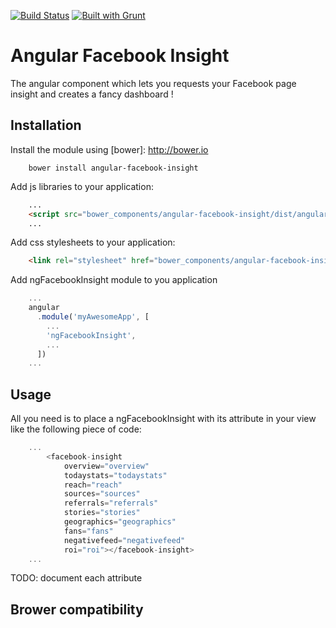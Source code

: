 [![Build Status](https://travis-ci.org/bahaaldine/angular-facebook-insight.svg?branch=master)](https://travis-ci.org/bahaaldine/angular-facebook-insight)
[![Built with Grunt](https://cdn.gruntjs.com/builtwith.png)](http://gruntjs.com/)

# Angular Facebook Insight

The angular component which lets you requests your Facebook page
insight and creates a fancy dashboard !

## Installation

Install the module using [bower]: http://bower.io

```shell
	bower install angular-facebook-insight
```

Add js libraries to your application:
```html
	...
	<script src="bower_components/angular-facebook-insight/dist/angular-facebook-insight.js"></script>
    ...
```

Add css stylesheets to your application:
```html
    <link rel="stylesheet" href="bower_components/angular-facebook-insight/dist/css/angular-facebook-insight.css"/>
```

Add ngFacebookInsight module to you application
```javascript
	...
	angular
	  .module('myAwesomeApp', [
	    ...
	    'ngFacebookInsight',
	    ...
	  ])
	...
```

## Usage

All you need is to place a ngFacebookInsight with its attribute in your view like the following piece of code:
```javascript
	...
		<facebook-insight 
            overview="overview"
            todaystats="todaystats" 
            reach="reach"
            sources="sources"
            referrals="referrals"
            stories="stories" 
            geographics="geographics"
            fans="fans"
            negativefeed="negativefeed"
            roi="roi"></facebook-insight>
	...
```

TODO: document each attribute


## Brower compatibility
